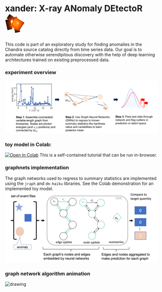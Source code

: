 # xander: X-ray ANomaly DEtectoR <img src="https://raw.githubusercontent.com/tlmakinen/xander/master/assets/images/xander-logo.png" alt="drawing" width="65"/> 
This code is part of an exploratory study for finding anomalies in the Chandra source catalog directly from time series data. Our goal is to automate otherwise serendipitous discovery with the help of deep learning architectures trained on existing preprocessed data. 

### experiment overview
<img src="https://raw.githubusercontent.com/tlmakinen/xander/master/assets/images/xander-flowchart.png" alt="drawing" width="700"/>

### toy model in Colab:
 [![Open In Colab](https://colab.research.google.com/assets/colab-badge.svg)](https://colab.research.google.com/drive/1eQF63XlHaZs0haBTgscGyy804yNn1sTt?usp=sharing)
 This is a self-contained tutorial that can be run in-browser.

### graphnets implementation
The graph networks used to regress to summary statistics are implemented using the `jraph` and `dm-haiku` libraries. See the Colab demonstration for an implemented toy model. 
<img src="https://raw.githubusercontent.com/tlmakinen/xander/master/assets/images/gnnregress.png" alt="drawing" width="700"/>

### graph network algorithm animation

<img src="https://media0.giphy.com/media/YXYTXVYAprPsOtRfph/giphy.gif?cid=790b76118b5c96cd68a94834455ea255bef67acfc9178476&rid=giphy.gif" alt="drawing" width="700"/>
